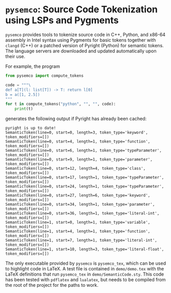 # `pysemco`: Source Code Tokenization using LSPs and Pygments

`pysemco` provides tools to tokenize source code in C++, Python, and x86-64 assembly in Intel syntax using Pygments for basic tokens together with `clangd` (C++) or a patched version of Pyright (Python) for semantic tokens.
The language servers are downloaded and updated automatically upon their use.

For example, the program
```python
from pysemco import compute_tokens

code = """\
def a[T](l: list[T]) -> T: return l[0]
b = a([1, 2.5])
"""
for t in compute_tokens("python", "", "", code):
    print(t)
```

generates the following output if Pyright has already been cached:

```
pyright is up to date!
SemanticToken(line=0, start=0, length=3, token_type='keyword', token_modifiers=[])
SemanticToken(line=0, start=4, length=1, token_type='function', token_modifiers=[])
SemanticToken(line=0, start=6, length=1, token_type='typeParameter', token_modifiers=[])
SemanticToken(line=0, start=9, length=1, token_type='parameter', token_modifiers=[])
SemanticToken(line=0, start=12, length=4, token_type='class', token_modifiers=[])
SemanticToken(line=0, start=17, length=1, token_type='typeParameter', token_modifiers=[])
SemanticToken(line=0, start=24, length=1, token_type='typeParameter', token_modifiers=[])
SemanticToken(line=0, start=27, length=6, token_type='keyword', token_modifiers=[])
SemanticToken(line=0, start=34, length=1, token_type='parameter', token_modifiers=[])
SemanticToken(line=0, start=36, length=1, token_type='literal-int', token_modifiers=[])
SemanticToken(line=1, start=0, length=1, token_type='variable', token_modifiers=[])
SemanticToken(line=1, start=4, length=1, token_type='function', token_modifiers=[])
SemanticToken(line=1, start=7, length=1, token_type='literal-int', token_modifiers=[])
SemanticToken(line=1, start=10, length=3, token_type='literal-float', token_modifiers=[])
```

The only executable provided by `pysemco` is `pysemco_tex`, which can be used to highlight code in LaTeX.
A test file is contained in `demo/demo.tex` with the LaTeX definitions that run `pysemco_tex` in `demo/SemanticCode.sty`.
This code has been tested with `pdflatex` and `lualatex`, but needs to be compiled from the root of the project for the paths to work.
